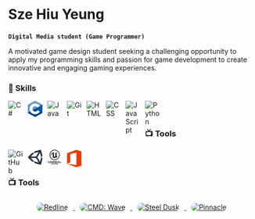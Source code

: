 # Sze Hiu Yeung

**`Digital Media student (Game Programmer)`**

A motivated game design student seeking a challenging opportunity to apply my programming skills and passion for game development to create innovative and engaging gaming experiences. 

### 🧰 Skills
<img align="left" alt="C#" width="30px" style="padding-right:10px;" src="ReferencePictures/C#.png" />
<img align="left" alt="C" width="30px" style="padding-right:10px;" src="ReferencePictures/C_Programming.png" />
<img align="left" alt="Java" width="30px" style="padding-right:10px;" src="https://cdn.jsdelivr.net/gh/devicons/devicon/icons/java/java-original.svg"/>
<img align="left" alt="Git" width="30px" style="padding-right:10px;" src="https://cdn.jsdelivr.net/gh/devicons/devicon/icons/git/git-original.svg" />
<img align="left" alt="HTML" width="30px" style="padding-right:10px;" src="https://cdn.jsdelivr.net/gh/devicons/devicon/icons/html5/html5-plain.svg" />
<img align="left" alt="CSS" width="30px" style="padding-right:10px;" src="https://cdn.jsdelivr.net/gh/devicons/devicon/icons/css3/css3-plain.svg" />
<img align="left" alt="JavaScript" width="30px" style="padding-right:10px;" src="https://cdn.jsdelivr.net/gh/devicons/devicon/icons/javascript/javascript-plain.svg" />
<img align="left" alt="Python" width="30px" style="padding-right:10px;" src="https://cdn.jsdelivr.net/gh/devicons/devicon/icons/python/python-plain.svg" />
<br />

#

### 📺 Tools

<img align="left" alt="GitHub" width="30px" style="padding-right:10px;" src="https://cdn.jsdelivr.net/gh/devicons/devicon/icons/github/github-original.svg" />
<img align="left" alt="Unity" width="30px" style="padding-right:10px;" src="ReferencePictures/Unity.png"/>
<img align="left" alt="Unreal" width="30px" style="padding-right:10px;" src="ReferencePictures/Unreal.png"/>
<img align="left" alt="Microsoft Office" width="30px" style="padding-right:10px;" src="ReferencePictures/Microsoft_Office.png"/>

<br />

#

### 📺 Tools
<!-- Project Cards Section -->
<div align="center">

<!-- Project 1 -->
<a href="https://github.com/yourusername/Redline">
  <img src="https://your-image-url.com/redline.jpg" alt="Redline" width="45%" style="border-radius:15px; margin:10px;">
</a>

<!-- Project 2 -->
<a href="https://github.com/yourusername/CMD-Wave">
  <img src="https://your-image-url.com/cmdwave.jpg" alt="CMD: Wave" width="45%" style="border-radius:15px; margin:10px;">
</a>

<!-- Project 3 -->
<a href="https://github.com/yourusername/Steel-Dusk">
  <img src="https://your-image-url.com/steeldusk.jpg" alt="Steel Dusk" width="45%" style="border-radius:15px; margin:10px;">
</a>

<!-- Project 4 -->
<a href="https://github.com/yourusername/Pinnacle">
  <img src="https://your-image-url.com/pinnacle.jpg" alt="Pinnacle" width="45%" style="border-radius:15px; margin:10px;">
</a>

</div>
